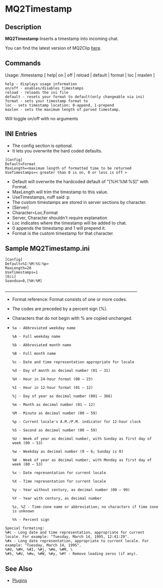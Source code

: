 # MQ2Timestamp

## Description

**MQ2Timestamp** Inserts a timestamp into incoming chat.

You can find the latest version of MQ2Clip [here](https://macroquest2.com/phpBB3/viewtopic.php?f=31&t=9078&hilit=mq2timestamp).

## Commands

Usage: /timestamp \[ help\| on \| off \| reload \| default \| format \| loc  \| maxlen \]

`help - displays usage information`  
`on/off - enables/disables timestamps`  
`reload - reloads the ini file`  
`default - resets your format to default(only changeable via ini)`  
`format - sets your timestamp format to`  
`loc - sets timestamp location: 0-append, 1-prepend`  
`maxlen - sets the maximum length of parsed timestamp.`

Will toggle on/off with no arguments

## INI Entries

* The config section is optional.
* It lets you overwrite the hard coded defaults.

`[Config]`  
`Default=Format`  
`MaxLength=<maximum length of formatted time to be returned`  
`UseTimestamps=< greater than 0 is on, 0 or less is off >`

* Default will overwrite the hardcoded default of "\[%H:%M:%S\]" with Format.
* MaxLength will trim the timestamp to this value.
* UseTimestamps, nuff said :p
* The custom timestamps are stored in server sections by character.
* \[Server\]
* Character=Loc,Format
* Server, Character shouldn't require explanation
* Loc indicates where the timestamp will be added to chat.
* 0 appends the timestamp and 1 will prepend it.
* Format is the custom timestamp for that character.

## Sample MQ2Timestamp.ini

`[Config]`  
`Default=%I:%M:%S:%p>`  
`MaxLength=20`  
`UseTimestamps=1`  
`[Eci]`  
`Soandso=0,[%H:%M]`

\_\_\_\_\_\_\_\_\_\_\_\_\_\_\_\_\_\_\_\_\_\_\_\_\_\_\_\_\_\_\_\_\_\_\_\_\_\_\_\_\_\_\_\_\_\_\_\_\_\_\_\_\_\_\_\_\_\_\_\_\_\_\_\_\_\_\_\_

* Format reference: Format consists of one or more codes.
* The codes are preceded by a percent sign \(%\).
* Characters that do not begin with % are copied unchanged.
* `%a - Abbreviated weekday name`  

  `%A - Full weekday name`  

  `%b - Abbreviated month name`  

  `%B - Full month name`  

  `%c - Date and time representation appropriate for locale`  

  `%d - Day of month as decimal number (01 – 31)`  

  `%H - Hour in 24-hour format (00 – 23)`  

  `%I - Hour in 12-hour format (01 – 12)`  

  `%j - Day of year as decimal number (001 – 366)`  

  `%m - Month as decimal number (01 – 12)`  

  `%M - Minute as decimal number (00 – 59)`  

  `%p - Current locale's A.M./P.M. indicator for 12-hour clock`  

  `%S - Second as decimal number (00 – 59)`  

  `%U - Week of year as decimal number, with Sunday as first day of week (00 – 53)`  

  `%w - Weekday as decimal number (0 – 6; Sunday is 0)`  

  `%W - Week of year as decimal number, with Monday as first day of week (00 – 53)`  

  `%x - Date representation for current locale`  

  `%X - Time representation for current locale`  

  `%y - Year without century, as decimal number (00 – 99)`  

  `%Y - Year with century, as decimal number`  

  `%z, %Z - Time-zone name or abbreviation; no characters if time zone is unknown`  

  `%% - Percent sign`

`Special formating:`  
`%#c - Long date and time representation, appropriate for current locale. For example: "Tuesday, March 14, 1995, 12:41:29".`  
`%#x - Long date representation, appropriate to current locale. For example: "Tuesday, March 14, 1995".`  
`%#d, %#H, %#I, %#j, %#m, %#M, \`  
`%#S, %#U, %#w, %#W, %#y, %#Y - Remove leading zeros (if any).`

## See Also

* [Plugins](../../documentation/macroquest2-plugins.md)

